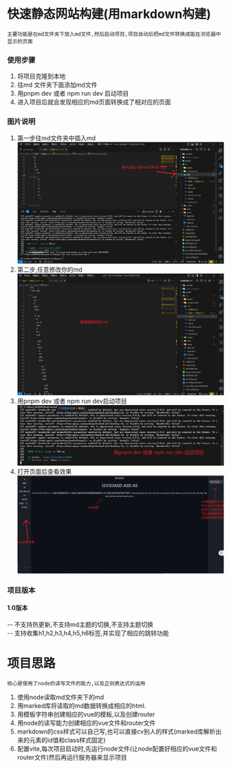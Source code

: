 # 快速静态网站构建(用markdown构建)

    主要功能是在md文件夹下放入md文件,然后启动项目,项目自动后把md文件转换成能在浏览器中显示的页面  

### 使用步骤  

1. 将项目克隆到本地
2. 往md 文件夹下面添加md文件 
3. 用pnpm dev 或者 npm run dev 启动项目
4. 进入项目后就会发现相应的md页面转换成了相对应的页面  

### 图片说明  

1. 第一步往md文件夹中插入md   
![1](/public/_1.png) 
2. 第二步,任意修改你的md
![2](/public/_2.png)
3. 用pnpm dev 或者 npm run dev启动项目
![3](/public/_3.png)
4. 打开页面后查看效果 
![4](/public/_4.png)

### 项目版本  
#### 1.0版本   
-- 不支持热更新,不支持md主题的切换,不支持主题切换   
-- 支持收集h1,h2,h3,h4,h5,h6标签,并实现了相应的跳转功能  





# 项目思路  

    核心是使用了node的读写文件的能力,以及正则表达式的运用

1. 使用node读取md文件夹下的md
2. 用marked库将读取的md数据转换成相应的html.
3. 用模板字符串创建相应的vue的模板,以及创建router
4. 用node的读写能力创建相应的vue文件和router文件
5. markdown的css样式可以自己写,也可以直接cv别人的样式(marked库解析出来的元素的id值和class样式固定)
6. 配置vite,每次项目启动时,先运行node文件(让node配置好相应的vue文件和router文件)然后再运行服务器来显示项目